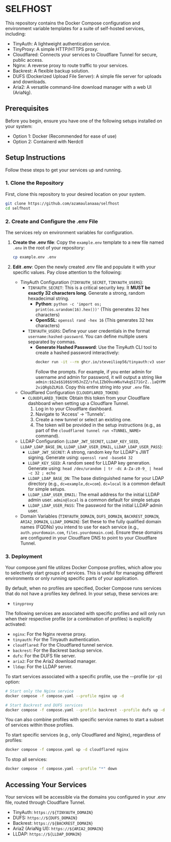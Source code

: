 # SELFHOST

This repository contains the Docker Compose configuration and environment variable templates for a suite of self-hosted services, including:

- TinyAuth: A lightweight authentication service.
- TinyProxy: A simple HTTP/HTTPS proxy.
- Cloudflared: Connects your services to Cloudflare Tunnel for secure, public access.
- Nginx: A reverse proxy to route traffic to your services.
- Backrest: A flexible backup solution.
- DUFS (Dockerized Upload File Server): A simple file server for uploads and downloads.
- Aria2: A versatile command-line download manager with a web UI (AriaNg).

## Prerequisites

Before you begin, ensure you have one of the following setups installed on your system:

- Option 1: Docker (Recommended for ease of use)
- Option 2: Containerd with Nerdctl

## Setup Instructions

Follow these steps to get your services up and running.

### 1. Clone the Repository

First, clone this repository to your desired location on your system.

```sh
git clone https://github.com/azamaulanaaa/selfhost
cd selfhost
```

### 2. Create and Configure the .env File

The services rely on environment variables for configuration.

1. **Create the .env file**: Copy the `example.env` template to a new file named `.env` in the root of your repository:

   ```sh
   cp example.env .env
   ```

2. **Edit .env**: Open the newly created .env file and populate it with your specific values. Pay close attention to the following:

    - TinyAuth Configuration (`TINYAUTH_SECRET`, `TINYAUTH_USERS`):
        - `TINYAUTH_SECRET`: This is a critical security key. It **MUST be exactly 32 characters long**. Generate a strong, random hexadecimal string.
            - **Python**: `python -c 'import os; print(os.urandom(16).hex())'` (This generates 32 hex characters)
            - **OpenSSL**: `openssl rand -hex 16` (This generates 32 hex characters)
        - `TINYAUTH_USERS`: Define your user credentials in the format `username:hashed-password`. You can define multiple users separated by commas.
            - **Generate Hashed Password**: Use the TinyAuth CLI tool to create a hashed password interactively:
                ```sh
                docker run -it --rm ghcr.io/steveiliop56/tinyauth:v3 user create --interactive
                ```
                Follow the prompts. For example, if you enter admin for username and admin for password, it will output a string like `admin:$$2a$$10$$tH5JnZZ/sfuLIZbO9xxW6uYwkqSI71GrZ..1aQYPM2viQRgbZLMiO`. Copy this entire string into your `.env` file.
    - Cloudflared Configuration (`CLOUDFLARED_TOKEN`):
        - `CLOUDFLARED_TOKEN`: Obtain this token from your Cloudflare dashboard when setting up a Cloudflare Tunnel.
            1. Log in to your Cloudflare dashboard.
            2. Navigate to 'Access' -> 'Tunnels'.
            3. Create a new tunnel or select an existing one.
            4. The token will be provided in the setup instructions (e.g., as part of the `cloudflared tunnel run <TUNNEL_NAME>` command).
    - LLDAP Configuration (`LLDAP_JWT_SECRET`, `LLDAP_KEY_SEED`, `LLDAP_LDAP_BASE_DN`, `LLDAP_LDAP_USER_EMAIL`, `LLDAP_LDAP_USER_PASS`):
        - `LLDAP_JWT_SECRET`: A strong, random key for LLDAP's JWT signing. Generate using: `openssl rand -base64 32`
        - `LLDAP_KEY_SEED`: A random seed for LLDAP key generation. Generate using: `head /dev/urandom | tr -dc A-Za-z0-9_ | head -c 32 ; echo`
        - `LLDAP_LDAP_BASE_DN`: The base distinguished name for your LDAP directory (e.g., `dc=example,dc=com`). `dc=local` is a common default for simple setups.
        - `LLDAP_LDAP_USER_EMAIL`: The email address for the initial LLDAP admin user. `admin@local` is a common default for simple setups
        - `LLDAP_LDAP_USER_PASS`: The password for the initial LLDAP admin user.
    - Domain Variables (`TINYAUTH_DOMAIN`, `DUFS_DOMAIN`, `BACKREST_DOMAIN`, `ARIA2_DOMAIN`, `LLDAP_DOMAIN`): Set these to the fully qualified domain names (FQDNs) you intend to use for each service (e.g., `auth.yourdomain.com`, `files.yourdomain.com`). Ensure these domains are configured in your Cloudflare DNS to point to your Cloudflare Tunnel.

### 3. Deployment

Your compose.yaml file utilizes Docker Compose profiles, which allow you to selectively start groups of services. This is useful for managing different environments or only running specific parts of your application.

By default, when no profiles are specified, Docker Compose runs services that do not have a profiles key defined. In your setup, these services are:

- `tinyproxy`

The following services are associated with specific profiles and will only run when their respective profile (or a combination of profiles) is explicitly activated:

- `nginx`: For the Nginx reverse proxy.
- `tinyauth`: For the Tinyauth authentication.
- `cloudflared`: For the Cloudflared tunnel service.
- `backrest`: For the Backrest backup service.
- `dufs`: For the DUFS file server.
- `aria2`: For the Aria2 download manager.
- `lldap`: For the LLDAP server.

To start services associated with a specific profile, use the --profile (or -p) option:

```sh
# Start only the Nginx service
docker compose -f compose.yaml --profile nginx up -d
```

```sh
# Start Backrest and DUFS services
docker compose -f compose.yaml --profile backrest --profile dufs up -d
```

You can also combine profiles with specific service names to start a subset of services within those profiles.

To start specific services (e.g., only Cloudflared and Nginx), regardless of profiles:

```sh
docker compose -f compose.yaml up -d cloudflared nginx
```

To stop all services:

```sh
docker compose -f compose.yaml --profile "*" down
```

## Accessing Your Services

Your services will be accessible via the domains you configured in your .env file, routed through Cloudflare Tunnel.

- TinyAuth: `https://${TINYAUTH_DOMAIN}`
- DUFS: `https://${DUFS_DOMAIN}`
- Backrest: `https://${BACKREST_DOMAIN}`
- Aria2 (AriaNg UI): `https://${ARIA2_DOMAIN}`
- LLDAP: `https://${LLDAP_DOMAIN}`
